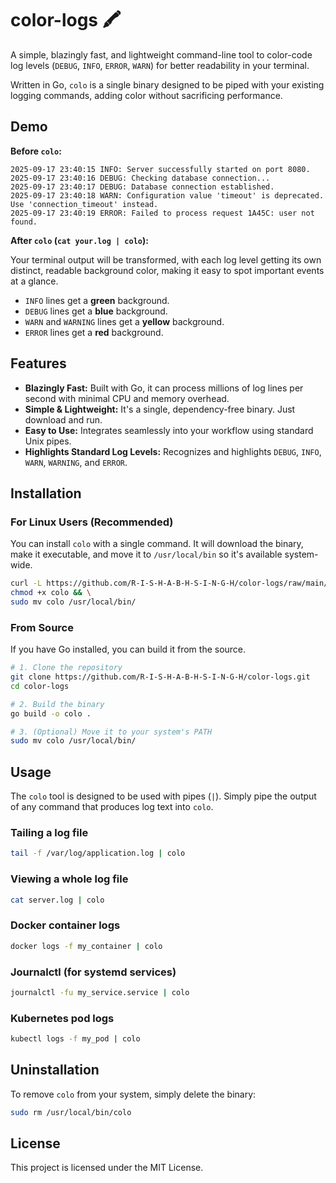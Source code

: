 
# color-logs 🖍️

A simple, blazingly fast, and lightweight command-line tool to color-code log levels (`DEBUG`, `INFO`, `ERROR`, `WARN`) for better readability in your terminal.

Written in Go, `colo` is a single binary designed to be piped with your existing logging commands, adding color without sacrificing performance.

## Demo

**Before `colo`:**

```log
2025-09-17 23:40:15 INFO: Server successfully started on port 8080.
2025-09-17 23:40:16 DEBUG: Checking database connection...
2025-09-17 23:40:17 DEBUG: Database connection established.
2025-09-17 23:40:18 WARN: Configuration value 'timeout' is deprecated. Use 'connection_timeout' instead.
2025-09-17 23:40:19 ERROR: Failed to process request 1A45C: user not found.
```

**After `colo` (`cat your.log | colo`):**

Your terminal output will be transformed, with each log level getting its own distinct, readable background color, making it easy to spot important events at a glance.

  - `INFO` lines get a **green** background.
  - `DEBUG` lines get a **blue** background.
  - `WARN` and `WARNING` lines get a **yellow** background.
  - `ERROR` lines get a **red** background.

## Features

  - **Blazingly Fast:** Built with Go, it can process millions of log lines per second with minimal CPU and memory overhead.
  - **Simple & Lightweight:** It's a single, dependency-free binary. Just download and run.
  - **Easy to Use:** Integrates seamlessly into your workflow using standard Unix pipes.
  - **Highlights Standard Log Levels:** Recognizes and highlights `DEBUG`, `INFO`, `WARN`, `WARNING`, and `ERROR`.

## Installation

### For Linux Users (Recommended)

You can install `colo` with a single command. It will download the binary, make it executable, and move it to `/usr/local/bin` so it's available system-wide.

```bash
curl -L https://github.com/R-I-S-H-A-B-H-S-I-N-G-H/color-logs/raw/main/dist/colo -o colo && \
chmod +x colo && \
sudo mv colo /usr/local/bin/
```

### From Source

If you have Go installed, you can build it from the source.

```bash
# 1. Clone the repository
git clone https://github.com/R-I-S-H-A-B-H-S-I-N-G-H/color-logs.git
cd color-logs

# 2. Build the binary
go build -o colo .

# 3. (Optional) Move it to your system's PATH
sudo mv colo /usr/local/bin/
```

## Usage

The `colo` tool is designed to be used with pipes (`|`). Simply pipe the output of any command that produces log text into `colo`.

### Tailing a log file

```bash
tail -f /var/log/application.log | colo
```

### Viewing a whole log file

```bash
cat server.log | colo
```

### Docker container logs

```bash
docker logs -f my_container | colo
```

### Journalctl (for systemd services)

```bash
journalctl -fu my_service.service | colo
```

### Kubernetes pod logs

```bash
kubectl logs -f my_pod | colo
```

## Uninstallation

To remove `colo` from your system, simply delete the binary:

```bash
sudo rm /usr/local/bin/colo
```

## License

This project is licensed under the MIT License.
